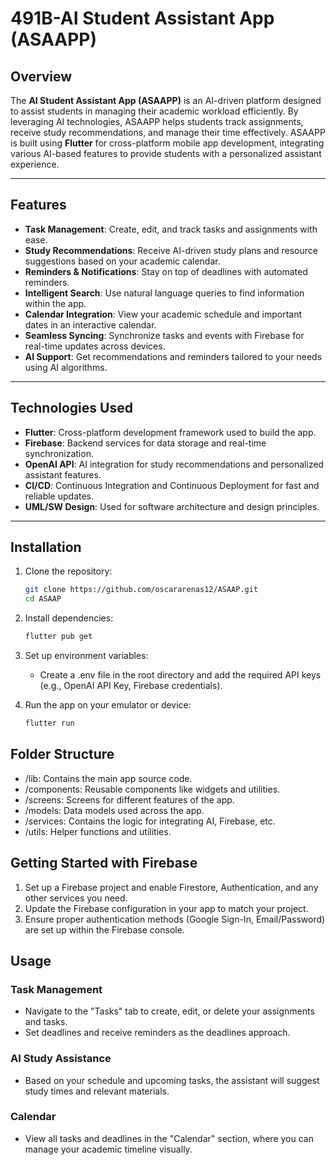 # 491B-AI Student Assistant App (ASAAPP)

## Overview
The **AI Student Assistant App (ASAAPP)** is an AI-driven platform designed to assist students in managing their academic workload efficiently. By leveraging AI technologies, ASAAPP helps students track assignments, receive study recommendations, and manage their time effectively. ASAAPP is built using **Flutter** for cross-platform mobile app development, integrating various AI-based features to provide students with a personalized assistant experience.

---

## Features

- **Task Management**: Create, edit, and track tasks and assignments with ease.
- **Study Recommendations**: Receive AI-driven study plans and resource suggestions based on your academic calendar.
- **Reminders & Notifications**: Stay on top of deadlines with automated reminders.
- **Intelligent Search**: Use natural language queries to find information within the app.
- **Calendar Integration**: View your academic schedule and important dates in an interactive calendar.
- **Seamless Syncing**: Synchronize tasks and events with Firebase for real-time updates across devices.
- **AI Support**: Get recommendations and reminders tailored to your needs using AI algorithms.

---

## Technologies Used

- **Flutter**: Cross-platform development framework used to build the app.
- **Firebase**: Backend services for data storage and real-time synchronization.
- **OpenAI API**: AI integration for study recommendations and personalized assistant features.
- **CI/CD**: Continuous Integration and Continuous Deployment for fast and reliable updates.
- **UML/SW Design**: Used for software architecture and design principles.

---

## Installation

1. Clone the repository:

   ```bash
   git clone https://github.com/oscararenas12/ASAAP.git
   cd ASAAP
   
2. Install dependencies:
    ```bash
   flutter pub get
    
3. Set up environment variables:
   - Create a .env file in the root directory and add the required API keys (e.g., OpenAI API Key, Firebase credentials).
  
4. Run the app on your emulator or device:
   ```bash
   flutter run
   
## Folder Structure
-  /lib: Contains the main app source code.
-  /components: Reusable components like widgets and utilities.
-  /screens: Screens for different features of the app.
-  /models: Data models used across the app.
-  /services: Contains the logic for integrating AI, Firebase, etc.
-  /utils: Helper functions and utilities.

## Getting Started with Firebase
1. Set up a Firebase project and enable Firestore, Authentication, and any other services you need.
2. Update the Firebase configuration in your app to match your project.
3. Ensure proper authentication methods (Google Sign-In, Email/Password) are set up within the Firebase console.

## Usage
### Task Management
-  Navigate to the "Tasks" tab to create, edit, or delete your assignments and tasks.
-  Set deadlines and receive reminders as the deadlines approach.
### AI Study Assistance
-  Based on your schedule and upcoming tasks, the assistant will suggest study times and relevant materials.
### Calendar
-  View all tasks and deadlines in the "Calendar" section, where you can manage your academic timeline visually.
